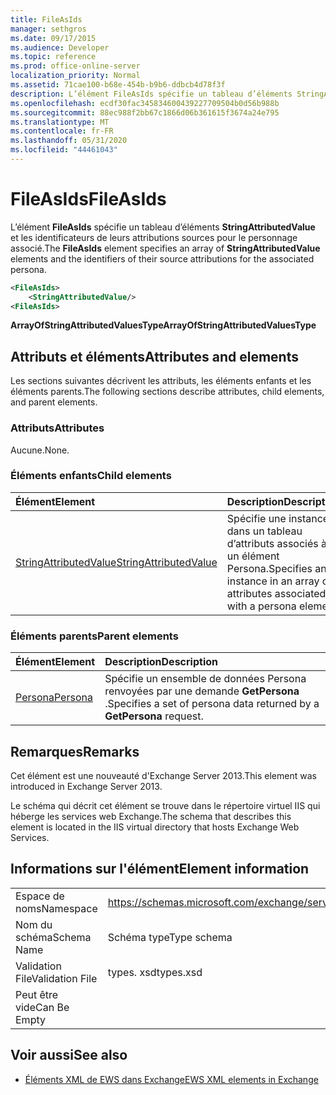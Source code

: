 ```yaml
---
title: FileAsIds
manager: sethgros
ms.date: 09/17/2015
ms.audience: Developer
ms.topic: reference
ms.prod: office-online-server
localization_priority: Normal
ms.assetid: 71cae100-b68e-454b-b9b6-ddbcb4d78f3f
description: L’élément FileAsIds spécifie un tableau d’éléments StringAttributedValue et les identificateurs de leurs attributions sources pour le personnage associé.
ms.openlocfilehash: ecdf30fac345834600439227709504b0d56b988b
ms.sourcegitcommit: 88ec988f2bb67c1866d06b361615f3674a24e795
ms.translationtype: MT
ms.contentlocale: fr-FR
ms.lasthandoff: 05/31/2020
ms.locfileid: "44461043"
---
```

# <a name="fileasids"></a><span data-ttu-id="944d1-103">FileAsIds</span><span class="sxs-lookup"><span data-stu-id="944d1-103">FileAsIds</span></span>

<span data-ttu-id="944d1-104">L’élément **FileAsIds** spécifie un tableau d’éléments **StringAttributedValue** et les identificateurs de leurs attributions sources pour le personnage associé.</span><span class="sxs-lookup"><span data-stu-id="944d1-104">The **FileAsIds** element specifies an array of **StringAttributedValue** elements and the identifiers of their source attributions for the associated persona.</span></span> 
  
```XML
<FileAsIds>
    <StringAttributedValue/>
<FileAsIds>
```

 <span data-ttu-id="944d1-105">**ArrayOfStringAttributedValuesType**</span><span class="sxs-lookup"><span data-stu-id="944d1-105">**ArrayOfStringAttributedValuesType**</span></span>
## <a name="attributes-and-elements"></a><span data-ttu-id="944d1-106">Attributs et éléments</span><span class="sxs-lookup"><span data-stu-id="944d1-106">Attributes and elements</span></span>

<span data-ttu-id="944d1-107">Les sections suivantes décrivent les attributs, les éléments enfants et les éléments parents.</span><span class="sxs-lookup"><span data-stu-id="944d1-107">The following sections describe attributes, child elements, and parent elements.</span></span>
  
### <a name="attributes"></a><span data-ttu-id="944d1-108">Attributs</span><span class="sxs-lookup"><span data-stu-id="944d1-108">Attributes</span></span>

<span data-ttu-id="944d1-109">Aucune.</span><span class="sxs-lookup"><span data-stu-id="944d1-109">None.</span></span>
  
### <a name="child-elements"></a><span data-ttu-id="944d1-110">Éléments enfants</span><span class="sxs-lookup"><span data-stu-id="944d1-110">Child elements</span></span>

|<span data-ttu-id="944d1-111">**Élément**</span><span class="sxs-lookup"><span data-stu-id="944d1-111">**Element**</span></span>|<span data-ttu-id="944d1-112">**Description**</span><span class="sxs-lookup"><span data-stu-id="944d1-112">**Description**</span></span>|
|:-----|:-----|
|[<span data-ttu-id="944d1-113">StringAttributedValue</span><span class="sxs-lookup"><span data-stu-id="944d1-113">StringAttributedValue</span></span>](stringattributedvalue.md) <br/> |<span data-ttu-id="944d1-114">Spécifie une instance dans un tableau d’attributs associés à un élément Persona.</span><span class="sxs-lookup"><span data-stu-id="944d1-114">Specifies an instance in an array of attributes associated with a persona element.</span></span>  <br/> |
   
### <a name="parent-elements"></a><span data-ttu-id="944d1-115">Éléments parents</span><span class="sxs-lookup"><span data-stu-id="944d1-115">Parent elements</span></span>

|<span data-ttu-id="944d1-116">**Élément**</span><span class="sxs-lookup"><span data-stu-id="944d1-116">**Element**</span></span>|<span data-ttu-id="944d1-117">**Description**</span><span class="sxs-lookup"><span data-stu-id="944d1-117">**Description**</span></span>|
|:-----|:-----|
|[<span data-ttu-id="944d1-118">Persona</span><span class="sxs-lookup"><span data-stu-id="944d1-118">Persona</span></span>](persona.md) <br/> |<span data-ttu-id="944d1-119">Spécifie un ensemble de données Persona renvoyées par une demande **GetPersona** .</span><span class="sxs-lookup"><span data-stu-id="944d1-119">Specifies a set of persona data returned by a **GetPersona** request.</span></span>  <br/> |
   
## <a name="remarks"></a><span data-ttu-id="944d1-120">Remarques</span><span class="sxs-lookup"><span data-stu-id="944d1-120">Remarks</span></span>

<span data-ttu-id="944d1-121">Cet élément est une nouveauté d'Exchange Server 2013.</span><span class="sxs-lookup"><span data-stu-id="944d1-121">This element was introduced in Exchange Server 2013.</span></span>
  
<span data-ttu-id="944d1-122">Le schéma qui décrit cet élément se trouve dans le répertoire virtuel IIS qui héberge les services web Exchange.</span><span class="sxs-lookup"><span data-stu-id="944d1-122">The schema that describes this element is located in the IIS virtual directory that hosts Exchange Web Services.</span></span>
  
## <a name="element-information"></a><span data-ttu-id="944d1-123">Informations sur l'élément</span><span class="sxs-lookup"><span data-stu-id="944d1-123">Element information</span></span>

|||
|:-----|:-----|
|<span data-ttu-id="944d1-124">Espace de noms</span><span class="sxs-lookup"><span data-stu-id="944d1-124">Namespace</span></span>  <br/> |https://schemas.microsoft.com/exchange/services/2006/types  <br/> |
|<span data-ttu-id="944d1-125">Nom du schéma</span><span class="sxs-lookup"><span data-stu-id="944d1-125">Schema Name</span></span>  <br/> |<span data-ttu-id="944d1-126">Schéma type</span><span class="sxs-lookup"><span data-stu-id="944d1-126">Type schema</span></span>  <br/> |
|<span data-ttu-id="944d1-127">Validation File</span><span class="sxs-lookup"><span data-stu-id="944d1-127">Validation File</span></span>  <br/> |<span data-ttu-id="944d1-128">types. xsd</span><span class="sxs-lookup"><span data-stu-id="944d1-128">types.xsd</span></span>  <br/> |
|<span data-ttu-id="944d1-129">Peut être vide</span><span class="sxs-lookup"><span data-stu-id="944d1-129">Can Be Empty</span></span>  <br/> ||
   
## <a name="see-also"></a><span data-ttu-id="944d1-130">Voir aussi</span><span class="sxs-lookup"><span data-stu-id="944d1-130">See also</span></span>



- [<span data-ttu-id="944d1-131">Éléments XML de EWS dans Exchange</span><span class="sxs-lookup"><span data-stu-id="944d1-131">EWS XML elements in Exchange</span></span>](ews-xml-elements-in-exchange.md)


